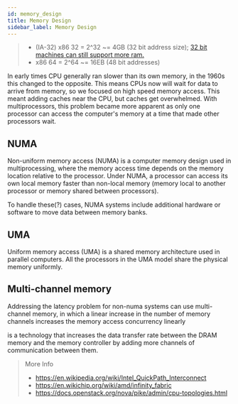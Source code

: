 ```yaml
---
id: memory_design
title: Memory Design
sidebar_label: Memory Design
---
```


> - (IA-32) x86 32 = 2^32 ~= 4GB (32 bit address size); [32 bit machines can still support more ram.](https://en.wikipedia.org/wiki/Physical_Address_Extension)
> - x86 64 = 2^64 ~= 16EB (48 bit addresses)

In early times CPU generally ran slower than its own memory, in the 1960s this changed to the opposite. This means CPUs now will wait for data to arrive from memory, so we focused on high speed memory access. This meant adding caches near the CPU, but caches get overwhelmed. With multiprocessors, this problem became more apparent as only one processor can access the computer's memory at a time that made other processors wait.

## NUMA

Non-uniform memory access (NUMA) is a computer memory design used in multiprocessing, where the memory access time depends on the memory location relative to the processor.
Under NUMA, a processor can access its own local memory faster than non-local memory (memory local to another processor or memory shared between processors).

To handle these(?) cases, NUMA systems include additional hardware or software to move data between memory banks.

## UMA

Uniform memory access (UMA) is a shared memory architecture used in parallel computers. All the processors in the UMA model share the physical memory uniformly.

## Multi-channel memory

Addressing the latency problem for non-numa systems can use multi-channel memory, in which a linear increase in the number of memory channels increases the memory access concurrency linearly

is a technology that increases the data transfer rate between the DRAM memory and the memory controller by adding more channels of communication between them.

> More Info
>
> - https://en.wikipedia.org/wiki/Intel_QuickPath_Interconnect
> - https://en.wikichip.org/wiki/amd/infinity_fabric
> - https://docs.openstack.org/nova/pike/admin/cpu-topologies.html
